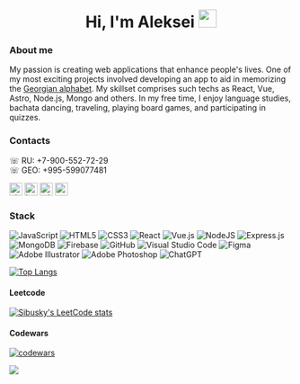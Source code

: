 <h1 align="center">Hi, I'm Aleksei</a> 
<img src="https://github.com/blackcater/blackcater/raw/main/images/Hi.gif" height="32"/>
</h1>

### About me
My passion is creating web applications that enhance people's lives. One of my most exciting projects involved developing an app to aid in memorizing the [Georgian alphabet](https://sibusky.github.io/georgian-alphabet/). My skillset comprises such techs as React, Vue, Astro, Node.js, Mongo and others. In my free time, I enjoy language studies, bachata dancing, traveling, playing board games, and participating in quizzes.

### Contacts
☏ RU: +7-900-552-72-29   
☏ GEO: +995-599077481   
   
<a href="https://vk.com/sibusky" target="_blank"><img src="https://simpleicons.org/icons/vk.svg" alt="vk logo" height="23"></a> 
<a href="https://www.instagram.com/sibusky" target="_blank"><img src="https://simpleicons.org/icons/instagram.svg" alt="instagram logo" height="23"></a> 
<a href="https://t.me/sibusky" target="_blank"><img src="https://simpleicons.org/icons/telegram.svg" alt="telegram logo" height="23"></a> 
<a href="mailto:5325388@gmail.com" target="_blank"><img src="https://simpleicons.org/icons/gmail.svg" alt="gmail logo" height="23"></a> 

### Stack

![JavaScript](https://img.shields.io/badge/javascript-%23323330.svg?style=for-the-badge&logo=javascript&logoColor=%23F7DF1E)
![HTML5](https://img.shields.io/badge/html5-%23E34F26.svg?style=for-the-badge&logo=html5&logoColor=white)
![CSS3](https://img.shields.io/badge/css3-%231572B6.svg?style=for-the-badge&logo=css3&logoColor=white)
![React](https://img.shields.io/badge/react-%2320232a.svg?style=for-the-badge&logo=react&logoColor=%2361DAFB)
![Vue.js](https://img.shields.io/badge/vuejs-%2335495e.svg?style=for-the-badge&logo=vuedotjs&logoColor=%234FC08D)
![NodeJS](https://img.shields.io/badge/node.js-6DA55F?style=for-the-badge&logo=node.js&logoColor=white)
![Express.js](https://img.shields.io/badge/express.js-%23404d59.svg?style=for-the-badge&logo=express&logoColor=%2361DAFB)
![MongoDB](https://img.shields.io/badge/MongoDB-%234ea94b.svg?style=for-the-badge&logo=mongodb&logoColor=white)
![Firebase](https://img.shields.io/badge/Firebase-039BE5?style=for-the-badge&logo=Firebase&logoColor=white)
![GitHub](https://img.shields.io/badge/github-%23121011.svg?style=for-the-badge&logo=github&logoColor=white)
![Visual Studio Code](https://img.shields.io/badge/Visual%20Studio%20Code-0078d7.svg?style=for-the-badge&logo=visual-studio-code&logoColor=white)
![Figma](https://img.shields.io/badge/figma-%23F24E1E.svg?style=for-the-badge&logo=figma&logoColor=white)
![Adobe Illustrator](https://img.shields.io/badge/adobe%20illustrator-%23FF9A00.svg?style=for-the-badge&logo=adobe%20illustrator&logoColor=white)
![Adobe Photoshop](https://img.shields.io/badge/adobe%20photoshop-%2331A8FF.svg?style=for-the-badge&logo=adobe%20photoshop&logoColor=white)
![ChatGPT](https://img.shields.io/badge/chatGPT-74aa9c?style=for-the-badge&logo=openai&logoColor=white)

[![Top Langs](https://github-readme-stats.vercel.app/api/top-langs/?username=Sibusky)](https://github.com/anuraghazra/github-readme-stats)

#### Leetcode

[![Sibusky's LeetCode stats](https://leetcode-stats-six.vercel.app/api?username=Sibusky)](https://github.com/Sibusky/leetcode-stats)   

#### Codewars

[![codewars](https://www.codewars.com/users/Sibusky/badges/small)](https://www.codewars.com/users/Sibusky)    

![](https://komarev.com/ghpvc/?username=Sibusky)
